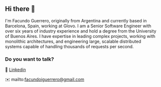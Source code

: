 ## Hi there 👋

I'm Facundo Guerrero, originally from Argentina and currently based in Barcelona, Spain, working at Glovo. I am a Senior Software Engineer with over six years of industry experience and hold a degree from the University of Buenos Aires. I have expertise in leading complex projects, working with monolithic architectures, and engineering large, scalable distributed systems capable of handling thousands of requests per second.

### Do you want to talk?

🔗 [Linkedin](https://www.linkedin.com/in/guerrerofacundo/?locale=en_US)

✉️ mailto:facundoiguerrero@gmail.com
